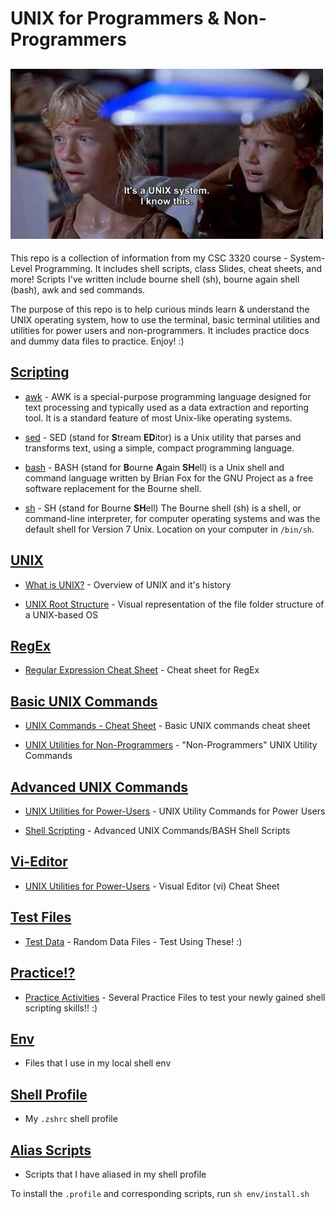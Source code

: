 # UNIX for Programmers & Non-Programmers
## ![jurassic-park-unix](img/its-a-unix-system.jpg)

This repo is a collection of information from my CSC 3320 course - System-Level Programming. It includes shell scripts, class Slides, cheat sheets, and more! Scripts I've written include bourne shell (sh), bourne again shell (bash), awk and sed commands.

The purpose of this repo is to help curious minds learn & understand the UNIX operating system, how to use the terminal, basic terminal utilities and utilities for power users and non-programmers. It includes practice docs and dummy data files to practice. Enjoy! :)

## [Scripting](Practice/scripting/)

* [awk](Practice/scripting/awk) - AWK is a special-purpose programming language designed for text processing and typically used as a data extraction and reporting tool. It is a standard feature of most Unix-like operating systems.

* [sed](Practice/scripting/sed) - SED (stand for **S**tream **ED**itor) is a Unix utility that parses and transforms text, using a simple, compact programming language. 

* [bash](Practice/scripting/bash) - BASH (stand for **B**ourne **A**gain **SH**ell) is a Unix shell and command language written by Brian Fox for the GNU Project as a free software replacement for the Bourne shell.

* [sh](Practice/scripting/sh) - SH (stand for Bourne **SH**ell) The Bourne shell (sh) is a shell, or command-line interpreter, for computer operating systems and was the default shell for Version 7 Unix. Location on your computer in ```/bin/sh```.

## [UNIX](Slides/UNIX/)

* [What is UNIX?](Slides/UNIX/What-is-UNIX.pdf) - Overview of UNIX and it's history

* [UNIX Root Structure](Slides/UNIX/UNIX-Root-structure.pdf) - Visual representation of the file folder structure of a UNIX-based OS

## [RegEx](Slides/RegEx/)

* [Regular Expression Cheat Sheet](Slides/RegEx/Regular-Expression.pdf) - Cheat sheet for RegEx

## [Basic UNIX Commands](Slides/Basic-UNIX/)

* [UNIX Commands - Cheat Sheet](Slides/Basic-UNIX/UNIX-commands-cheatsheet.pdf) - Basic UNIX commands cheat sheet

* [UNIX Utilities for Non-Programmers](Slides/Basic-UNIX/UNIX-Utilities-for-non-programmers.pdf) - "Non-Programmers" UNIX Utility Commands
 
 ## [Advanced UNIX Commands](Slides/Advanced-UNIX/)

* [UNIX Utilities for Power-Users](Slides/Advanced-UNIX/UNIX-Utilities-for-Power-Users.pdf) - UNIX Utility Commands for Power Users

* [Shell Scripting](Slides/Advanced-UNIX/UNIX-practice/scripting.pdf) - Advanced UNIX Commands/BASH Shell Scripts

 ## [Vi-Editor](Slides/Vi-Editor/)

* [UNIX Utilities for Power-Users](Slides/Vi-Editor/vi-editor-Quick-Reference.pdf) - Visual Editor (vi) Cheat Sheet
 
## [Test Files](practice/tests)

* [Test Data](practice/tests) - Random Data Files - Test Using These! :)

## [Practice!?](practice/)

* [Practice Activities](practice/) - Several Practice Files to test your newly gained shell scripting skills!! :) 

## [Env](env/)
* Files that I use in my local shell env

## [Shell Profile](profile/.zshrc)
* My `.zshrc` shell profile

## [Alias Scripts](profile/scripts/)
* Scripts that I have aliased in my shell profile


To install the `.profile` and corresponding scripts, run `sh env/install.sh`